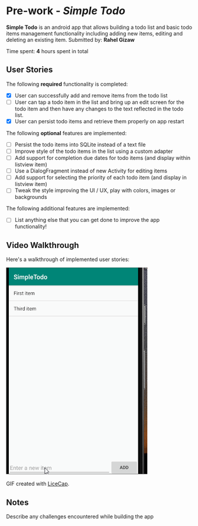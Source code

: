 # Pre-work - *Simple Todo*
**Simple Todo** is an android app that allows building a todo list and basic todo items management functionality including adding new items, editing and deleting an existing item.
Submitted by: **Rahel Gizaw**

Time spent: **4** hours spent in total

## User Stories
The following **required** functionality is completed:

* [x] User can successfully add and remove items from the todo list
* [ ] User can tap a todo item in the list and bring up an edit screen for the todo item and then have any changes to the text reflected in the todo list.
* [x] User can persist todo items and retrieve them properly on app restart

The following **optional** features are implemented:

* [ ] Persist the todo items into SQLite instead of a text file 
* [ ] Improve style of the todo items in the list using a custom adapter
* [ ] Add support for completion due dates for todo items (and display within listview item)
* [ ] Use a DialogFragment instead of new Activity for editing items
* [ ] Add support for selecting the priority of each todo item (and display in listview item)
* [ ] Tweak the style improving the UI / UX, play with colors, images or backgrounds

The following additional features are implemented:

* [ ] List anything else that you can get done to improve the app functionality!

## Video Walkthrough
Here's a walkthrough of implemented user stories:

 <img src='walkthrough.gif' title='Video Walkthrough' width='' alt='Video Walkthrough'/>
 
 GIF created with [LiceCap](http://www.cockos.com/licecap/).

## Notes
 
 Describe any challenges encountered while building the app
